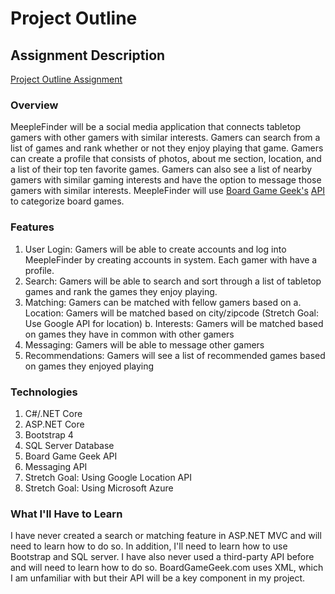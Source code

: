 # Project Outline

## Assignment Description
[Project Outline Assignment](https://education.launchcode.org/liftoff/modules/assignments/project-outline.html#assignment-project-outline)

### Overview
MeepleFinder will be a social media application that connects tabletop gamers with other gamers with similar interests. Gamers can search from a list of games and rank whether or not they enjoy playing that game. Gamers can create a profile that consists of photos, about me section, location, and a list of their top ten favorite games. Gamers can also see a list of nearby gamers with similar gaming interests and have the option to message those gamers with similar interests. MeepleFinder will use [Board Game Geek's](https://boardgamegeek.com/) [API](https://boardgamegeek.com/wiki/page/BGG_XML_API#) to categorize board games. 

### Features
1. User Login: Gamers will be able to create accounts and log into MeepleFinder by creating accounts in system. Each gamer with have a profile.
2. Search: Gamers will be able to search and sort through a list of tabletop games and rank the games they enjoy playing. 
3. Matching: Gamers can be matched with fellow gamers based on
    a. Location: Gamers will be matched based on city/zipcode (Stretch Goal: Use Google API for location)
    b. Interests: Gamers will be matched based on games they have in common with other gamers
4. Messaging: Gamers will be able to message other gamers
5. Recommendations: Gamers will see a list of recommended games based on games they enjoyed playing

### Technologies
1. C#/.NET Core
2. ASP.NET Core
3. Bootstrap 4
4. SQL Server Database
5. Board Game Geek API
6. Messaging API
7. Stretch Goal: Using Google Location API
8. Stretch Goal: Using Microsoft Azure

### What I'll Have to Learn
I have never created a search or matching feature in ASP.NET MVC and will need to learn how to do so. In addition, I'll need to learn how to use Bootstrap and SQL server. I have also never used a third-party API before and will need to learn how to do so. BoardGameGeek.com uses XML, which I am unfamiliar with but their API will be a key component in my project.
